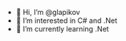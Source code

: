 - 👋 Hi, I’m @glapikov
- 👀 I’m interested in C# and .Net
- 🌱 I’m currently learning .Net

<!---
glapikov/glapikov is a ✨ special ✨ repository because its `README.md` (this file) appears on your GitHub profile.
You can click the Preview link to take a look at your changes.
--->
